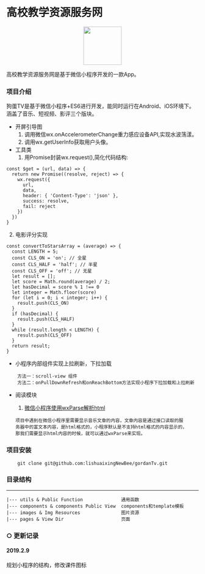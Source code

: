 # 高校教学资源服务网

<p align="center">
  <img width="100" src="https://user-gold-cdn.xitu.io/2018/5/15/163622f528556b3d?w=290&h=290&f=png&s=10175">
</p>

高校教学资源服务网是基于微信小程序开发的一款App。

###  项目介绍
狗蛋TV是基于微信小程序+ES6进行开发，能同时运行在Android、iOS环境下。涵盖了音乐、短视频、影评三个版块。
- 开屏引导图
    1. 调用微信wx.onAccelerometerChange重力感应设备API,实现水波荡漾。
    2. 调用wx.getUserInfo获取用户头像。
- 工具类
    1. 用Promise封装wx.request(),简化代码结构:
    
```
const $get = (url, data) => {
  return new Promise((resolve, reject) => {
    wx.request({
      url,
      data,
      header: { 'Content-Type': 'json' },
      success: resolve,
      fail: reject
    })
  })
}
```

  2.  电影评分实现

```
const convertToStarsArray = (average) => {
  const LENGTH = 5;
  const CLS_ON = 'on'; // 全星
  const CLS_HALF = 'half'; // 半星
  const CLS_OFF = 'off'; // 无星
  let result = [];
  let score = Math.round(average) / 2;
  let hasDecimal = score % 1 !== 0
  let integer = Math.floor(score)
  for (let i = 0; i < integer; i++) {
    result.push(CLS_ON)
  }
  if (hasDecimal) {
    result.push(CLS_HALF)
  }
  while (result.length < LENGTH) {
    result.push(CLS_OFF)
  }
  return result;
}
```
    
- 小程序内部组件实现上拉刷新，下拉加载
```
    方法一：scroll-view 组件
    方法二：onPullDownRefresh和onReachBottom方法实现小程序下拉加载和上拉刷新
```

- 阅读模块

    1.  [微信小程序使用wxParse解析html](https://github.com/icindy/wxParse)
    ```
    项目中遇到在微信小程序里需要显示音乐文章的内容，文章内容是通过接口读取的服
    务器中的富文本内容，是html格式的，小程序默认是不支持html格式的内容显示的，
    那我们需要显示html内容的时候，就可以通过wxParse来实现。
    ```
### 项目安装
```
    git clone git@github.com:lishuaixingNewBee/gordanTv.git
```

### 目录结构
------
```shell
|--- utils & Public Function              通用函数
|--- components & components Public View  components和template模板
|--- images & Img Resources               图片资源
|--- pages & View Dir                     页面
```
### ○ 更新记录
#### 2019.2.9
规划小程序的结构，修改课件图标
